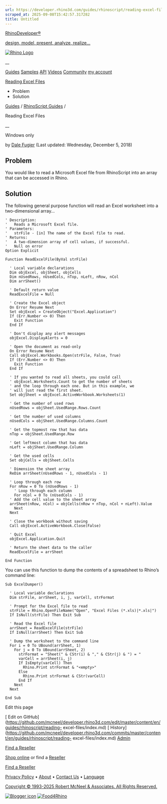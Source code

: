 ```yaml
---
url: https://developer.rhino3d.com/guides/rhinoscript/reading-excel-files/
scraped_at: 2025-09-08T15:42:57.317282
title: Untitled
---
```


[RhinoDeveloper®](/)

[design, model, present, analyze, realize...](/)

[![Rhino Logo](https://developer.rhino3d.com/images/rhinodevlogo.png)](/)

__

[Guides](https://developer.rhino3d.com/guides)
[Samples](https://developer.rhino3d.com/samples)
[API](https://developer.rhino3d.com/api)
[Videos](https://developer.rhino3d.com/videos)
[Community](https://discourse.mcneel.com/c/rhino-developer) [my account
](https://www.rhino3d.com/my-account/ "Manage your account, licenses, and
teams")

[Reading Excel
Files](https://developer.rhino3d.com/guides/rhinoscript/reading-excel-files/)

  * Problem
  * Solution

[Guides](https://developer.rhino3d.com/en/guides/) / [RhinoScript
Guides](https://developer.rhino3d.com/en/guides/rhinoscript/) /

Reading Excel Files

__

Windows only

by [Dale Fugier](https://discourse.mcneel.com/u/dale/) (Last updated:
Wednesday, December 5, 2018)

## Problem

You would like to read a Microsoft Excel file from RhinoScript into an array
that can be accessed in Rhino.

## Solution

The following general purpose function will read an Excel worksheet into a
two-dimensional array…

    
    
    ' Description:
    '   Reads a Microsoft Excel file.
    ' Parameters:
    '   strFile - [in] The name of the Excel file to read.
    ' Returns:
    '   A two-dimension array of cell values, if successful.
    '   Null on error
    Option Explicit
    
    Function ReadExcelFile(ByVal strFile)
    
      ' Local variable declarations
      Dim objExcel, objSheet, objCells
      Dim nUsedRows, nUsedCols, nTop, nLeft, nRow, nCol
      Dim arrSheet()
    
      ' Default return value
      ReadExcelFile = Null
    
      ' Create the Excel object
      On Error Resume Next
      Set objExcel = CreateObject("Excel.Application")
      If (Err.Number <> 0) Then
        Exit Function
      End If
    
      ' Don't display any alert messages
      objExcel.DisplayAlerts = 0  
    
      ' Open the document as read-only
      On Error Resume Next
      Call objExcel.Workbooks.Open(strFile, False, True)
      If (Err.Number <> 0) Then
        Exit Function
      End If
    
      ' If you wanted to read all sheets, you could call
      ' objExcel.Worksheets.Count to get the number of sheets
      ' and the loop through each one. But in this example, we
      ' will just read the first sheet.
      Set objSheet = objExcel.ActiveWorkbook.Worksheets(1)
    
      ' Get the number of used rows
      nUsedRows = objSheet.UsedRange.Rows.Count
    
      ' Get the number of used columns
      nUsedCols = objSheet.UsedRange.Columns.Count
    
      ' Get the topmost row that has data
      nTop = objSheet.UsedRange.Row
    
      ' Get leftmost column that has data
      nLeft = objSheet.UsedRange.Column
    
      ' Get the used cells
      Set objCells = objSheet.Cells
    
      ' Dimension the sheet array
      ReDim arrSheet(nUsedRows - 1, nUsedCols - 1)
    
      ' Loop through each row
      For nRow = 0 To (nUsedRows - 1)
        ' Loop through each column
        For nCol = 0 To (nUsedCols - 1)
      ' Add the cell value to the sheet array
      arrSheet(nRow, nCol) = objCells(nRow + nTop, nCol + nLeft).Value
        Next
      Next
    
      ' Close the workbook without saving
      Call objExcel.ActiveWorkbook.Close(False)
    
      ' Quit Excel
      objExcel.Application.Quit
    
      ' Return the sheet data to the caller
      ReadExcelFile = arrSheet
    
    End Function
    

You can use this function to dump the contents of a spreadsheet to Rhino’s
command line:

    
    
    Sub ExcelDumper()
    
      ' Local variable declarations
      Dim strFile, arrSheet, i, j, varCell, strFormat
    
      ' Prompt for the Excel file to read  
      strFile = Rhino.OpenFileName("Open", "Excel Files (*.xls)|*.xls|")
      If IsNull(strFile) Then Exit Sub
    
      ' Read the Excel file
      arrSheet = ReadExcelFile(strFile)
      If IsNull(arrSheet) Then Exit Sub
    
      ' Dump the worksheet to the command line
      For i = 0 To UBound(arrSheet, 1)
        For j = 0 To UBound(arrSheet, 2)
          strFormat = "Sheet(" & CStr(i) & "," & CStr(j) & ") = "      
          varCell = arrSheet(i, j)
          If IsEmpty(varCell) Then
            Rhino.Print strFormat & "<empty>"
          Else
            Rhino.Print strFormat & CStr(varCell)
          End If      
        Next
      Next
    
    End Sub
    

Edit this page

[ Edit on
GitHub](https://github.com/mcneel/developer.rhino3d.com/edit/master/content/en/guides/rhinoscript/reading-
excel-files/index.md) [
History](https://github.com/mcneel/developer.rhino3d.com/commits/master/content/en/guides/rhinoscript/reading-
excel-files/index.md) [ Admin](https://developer.rhino3d.com/admin)

[Find a Reseller](https://www.rhino3d.com/sales)

[Shop online](https://www.rhino3d.com/store) or find a
[Reseller](https://www.rhino3d.com/sales)

[Find a Reseller](https://www.rhino3d.com/sales)

[Privacy Policy](https://www.rhino3d.com/privacy) •
[About](https://www.rhino3d.com/mcneel/about) • [Contact
Us](https://www.rhino3d.com/mcneel/contact) • [
Language](https://www.rhino3d.com/language "Change to a different region or
language")

[Copyright © 1993-2025 Robert McNeel & Associates. All Rights
Reserved.](https://www.rhino3d.com/mcneel/about)

[](https://www.facebook.com/McNeelRhinoceros/)
[](https://twitter.com/bobmcneel) [](https://www.linkedin.com/groups/75313/)
[](https://www.youtube.com/user/RhinoGuide/videos) [](https://vimeo.com/rhino)
[![Blogger
icon](https://developer.rhino3d.com/images/blogger.svg)](http://blog.rhino3d.com/)
[![Food4Rhino](https://developer.rhino3d.com/images/f4r_icon_01.svg)](https://www.food4rhino.com)

